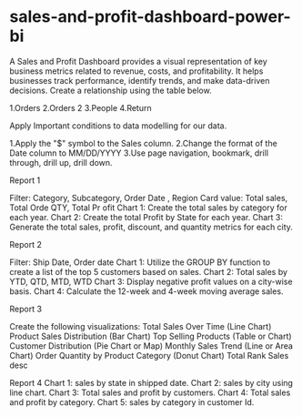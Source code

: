 # sales-and-profit-dashboard-power-bi
A Sales and Profit Dashboard provides a visual representation of key business metrics related to revenue, costs, and profitability. It helps businesses track performance, identify trends, and make data-driven decisions.
Create a relationship using the table below.

1.Orders
2.Orders 2
3.People
4.Return 

Apply Important conditions to data modelling for our data.

1.Apply the "$" symbol to the Sales column.
2.Change the format of the Date column to MM/DD/YYYY
3.Use page navigation, bookmark, drill through, drill up, drill down.

Report 1

Filter: Category, Subcategory, Order Date , Region
Card value:  Total sales, Total Orde QTY, Total Pr  ofit
Chart 1:  Create the total sales by category for each year.
Chart 2: Create the total Profit by State for each year.
Chart 3: Generate the total sales, profit, discount, and quantity metrics for each city.

Report 2

Filter: Ship Date, Order date 
Chart 1: Utilize the GROUP BY function to create a list of the top 5 customers based on sales.
Chart 2: Total sales by YTD, QTD, MTD, WTD
Chart 3: Display negative profit values on a city-wise basis.
Chart 4: Calculate the 12-week and 4-week moving average sales.

Report 3

Create the following visualizations:
Total Sales Over Time (Line Chart)
Product Sales Distribution (Bar Chart)
Top Selling Products (Table or Chart)
Customer Distribution (Pie Chart or Map)
Monthly Sales Trend (Line or Area Chart)
Order Quantity by Product Category (Donut Chart)
Total Rank Sales desc

Report 4
Chart 1: sales by state in shipped date.
Chart 2: sales by city using line chart.
Chart 3: Total sales and profit by customers.
Chart 4: Total sales and profit by category.
Chart 5: sales by category in customer Id.

